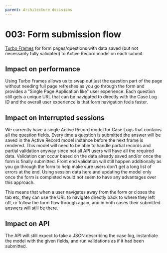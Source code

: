 ```yaml
---
parent: Architecture decisions
---
```


# 003: Form submission flow

[Turbo Frames](https://github.com/hotwired/turbo-rails) for form pages/questions with data saved (but not necessarily fully validated) to Active Record model on each submit.

## Impact on performance

Using Turbo Frames allows us to swap out just the question part of the page without needing full page refreshes as you go through the form and provides a "Single Page Application like" user experience. Each question still gets a unique URL that can be navigated to directly with the Case Log ID and the overall user experience is that form navigation feels faster.

## Impact on interrupted sessions

We currently have a single Active Record model for Case Logs that contains all the question fields. Every time a question is submitted the answer will be saved in the Active Record model instance before the next frame is rendered. This model will need to be able to handle partial records and partial validation anyway since not all API users will have all the required data. Validation can occur based on the data already saved and/or once the form is finally submitted. Front end validation will still happen additionally as you go through the form to help make sure users don’t get a long list of errors at the end. Using session data here and updating the model only once the form is completed would not seem to have any advantages over this approach.

This means that when a user navigates away from the form or closes the tab etc, they can use the URL to navigate directly back to where they left off, or follow the form flow through again, and in both cases their submitted answers will still be there.

## Impact on API

The API will still expect to take a JSON describing the case log, instantiate the model with the given fields, and run validations as if it had been submitted.
